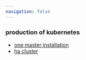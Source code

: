 ```yaml
---
navigation: false
---
```


### production of kubernetes

* [one master installation](one-master/README.md)
* [ha cluster](ha-cluster/README.md)
